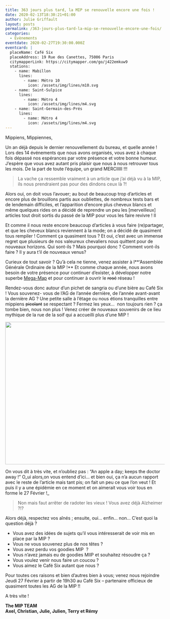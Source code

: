 ```yaml
---
title: 363 jours plus tard, la MIP se renouvelle encore une fois !
date: 2020-02-13T18:30:21+01:00
author: Julie Griffault
layout: posts
permalink: /363-jours-plus-tard-la-mip-se-renouvelle-encore-une-fois/
categories:
  - Evènements
eventdate: 2020-02-27T19:30:00.000Z
eventcard: |
  placeName: Café Six
  placeAddress: 19 Rue des Canettes, 75006 Paris
  citymapperLink: https://citymapper.com/go/j422emkuw9
  stations:
    - name: Mabillon
      lines:
        - name: Métro 10
          icon: /assets/img/lines/m10.svg
    - name: Saint-Sulpice
      lines:
        - name: Métro 4
          icon: /assets/img/lines/m4.svg
    - name: Saint-Germain-des-Prés
      lines:
        - name: Métro 4
          icon: /assets/img/lines/m4.svg
---
```

Mippiens, Mippiennes,

Un an déjà depuis le dernier renouvellement du bureau, et quelle année ! Lors des 14 événements que nous avons organisés, vous avez à chaque fois dépassé nos espérances par votre présence et votre bonne humeur. J&#8217;espère que vous avez autant pris plaisir que nous à nous retrouver tous les mois. De la part de toute l&#8217;équipe, un grand MERCIIIII !!!

> La vache ça ressemble vraiment à un article que j&#8217;ai déjà vu à la MIP, ils nous prendraient pas pour des dindons ceux là ?!

Alors oui, on doit vous l&#8217;avouer; au bout de beaucoup trop d&#8217;articles et encore plus de brouillons partis aux oubliettes, de nombreux tests bars et de lendemain difficiles, et l&#8217;apparition d&#8217;encore plus cheveux blancs et même quelques rides on a décidé de reprendre un peu les [merveilleux] articles tout droit sortis du passé de la MIP pour vous les faire revivre ! Il

Et comme il nous reste encore beaucoup d&#8217;articles à vous faire (re)partager, et que les cheveux blancs reviennent à la mode; on a décidé de quasiment tous rempiler ! Comment ça quasiment tous ? Et oui, c&#8217;est avec un immense regret que plusieurs de nos valeureux chevaliers nous quittent pour de nouveaux horizons. Qui sont-ils ? Mais pourquoi donc ? Comment vont-ils faire ? Il y aura t&#8217;il de nouveaux venus?

Curieux de tout savoir ? Qu&#8217;à cela ne tienne, venez assister à l**&#8216;Assemblée Générale Ordinaire de la MIP !** Et comme chaque année, nous avons besoin de votre présence pour continuer d&#8217;exister, à développer notre superbe [Mega-Map](/la-mega-map-de-la-mip/) et pour continuer à ouvrir le <del>rosé</del> réseau !

Rendez-vous donc autour d&#8217;un pichet de sangria ou d&#8217;une bière au Café Six ! Vous souvenez- vous de l&#8217;AG de l&#8217;année dernière, de l&#8217;année avant-avant la dernière AG ? Une petite salle à l&#8217;étage ou nous étions tranquilles entre mippiens <del>picolant</del> se respectant ? Fermez les yeux&#8230;  non toujours rien ? ça tombe bien, nous non plus ! Venez créer de nouveaux souvenirs de ce lieu mythique de la rue de la soif qui a accueilli plus d&#8217;une MIP !

<img class="aligncenter" src="https://www.aperodujeudi.com/wp-content/uploads/2015/01/apero_cafe_six-017.jpg" alt="" width="800" height="450" />

On vous dit à très vite, et n&#8217;oubliez pas : &#8220;An apple a day; keeps the doctor away !&#8221; O_ui alors,on vous entend d&#8217;ici&#8230; et bien oui, ça n&#8217;a aucun rapport avec le reste de l&#8217;article mais tant pis; on fait un peu ce que l&#8217;on veut ! Et puis il y a une épidémie en ce moment et on aimerait vous voir tous en forme le 27 Février !_

> Non mais faut arrêter de radoter les vieux ! Vous avez déjà Alzheimer ?!?

Alors déjà, respectez vos aînés ; ensuite, oui… enfin… non… C&#8217;est quoi la question déjà ?

  * Vous avez des idées de sujets qu&#8217;il vous intéresserait de voir mis en place par la MIP ?
  * Vous ne vous souvenez plus de nos têtes ?
  * Vous avez perdu vos goodies MIP  ?
  * Vous n&#8217;avez jamais eu de goodies MIIP et souhaitez résoudre ça ?
  * Vous voulez venir nous faire un coucou ?
  * Vous aimez le Café Six autant que nous ?

Pour toutes ces raisons et bien d&#8217;autres bien à vous; venez nous rejoindre Jeudi 27 Février à partir de 19h30 au Café Six &#8211; partenaire officieux de quasiment toutes les AG de la MIP !!

A très vite !

**The MIP TEAM**<br/>
**Axel, Christian, Julie, Julien, Terry et Rémy**
